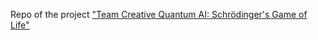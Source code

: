 Repo of the project ["Team Creative Quantum AI: Schrödinger's Game of Life"](https://devpost.com/software/creative-quantum-ai)